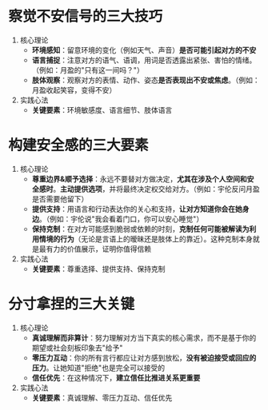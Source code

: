 # 察觉不安信号的三大技巧
1. 核心理论
	- **环境感知**：留意环境的变化（例如天气、声音）**是否可能引起对方的不安**
	- **语言捕捉**：注意对方的语气、语调，用词是否透露出紧张、害怕的情绪。（例如：月盈的"只有这一间吗？"）
	- **肢体观察**：观察对方的表情、动作、姿态**是否表现出不安或焦虑**。（例如：月盈收起笑容，变得不安）
2. 实践心法
	- **关键要素**：环境敏感度、语言细节、肢体语言

# 构建安全感的三大要素
1. 核心理论
	- **尊重边界&顺予选择**：永远不要替对方做决定，**尤其在涉及个人空间和安全感时**。**主动提供选项**，并将最终决定权交给对方。（例如：宇伦反问月盈是否需要他留下）
	- **提供支持**：用语言和行动表达你的关心和支持，**让对方知道你会在她身边**。（例如：宇伦说"我会看着门口，你可以安心睡觉"）
	- **保持克制**：在对方可能感到脆弱或依赖的时刻，**克制任何可能被解读为利用情境的行为**（无论是言语上的暧昧还是肢体上的靠近）。这种克制本身就是最有力的价值展示，证明你值得信赖
2. 实践心法
	- **关键要素**：尊重选择、提供支持、保持克制

# 分寸拿捏的三大关键
1. 核心理论
	- **真诚理解而非算计**：努力理解对方当下真实的核心需求，而不是基于你的期望或社会刻板印象去"给予"
	- **零压力互动**：你的所有言行都应让对方感到放松，**没有被迫接受或回应的压力**。让她知道"拒绝"也是完全可以接受的
	- **信任优先**：在这种情况下，**建立信任比推进关系更重要**
2. 实践心法
	- **关键要素**：真诚理解、零压力互动、信任优先 